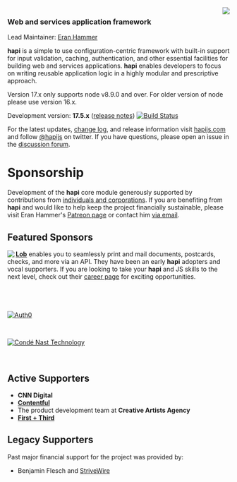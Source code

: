 <img src="https://raw.github.com/hapijs/hapi/master/images/17.png" align="right"/>

### Web and services application framework

Lead Maintainer: [Eran Hammer](https://github.com/hueniverse)

**hapi** is a simple to use configuration-centric framework with built-in support for input validation, caching,
authentication, and other essential facilities for building web and services applications. **hapi** enables
developers to focus on writing reusable application logic in a highly modular and prescriptive approach. 

Version 17.x only supports node v8.9.0 and over. For older version of node please use version 16.x.

Development version: **17.5.x** ([release notes](https://github.com/hapijs/hapi/issues?labels=release+notes&page=1&state=closed)) 
[![Build Status](https://secure.travis-ci.org/hapijs/hapi.svg?branch=master)](http://travis-ci.org/hapijs/hapi)

For the latest updates, [change log](http://hapijs.com/updates), and release information visit [hapijs.com](http://hapijs.com) and follow [@hapijs](https://twitter.com/hapijs) on twitter. If you have questions, please open an issue in the
[discussion forum](https://github.com/hapijs/discuss).

# Sponsorship

Development of the **hapi** core module generously supported by contributions from [individuals and corporations](https://github.com/hapijs/hapi/blob/master/SPONSORS.md).
If you are benefiting from **hapi** and would like to help keep the project financially sustainable, please visit
Eran Hammer's [Patreon page](https://www.patreon.com/eranhammer) or contact him [via email](mailto:eran@hammer.io).

## Featured Sponsors

<img src="https://user-images.githubusercontent.com/56631/32082980-4fd9b342-ba74-11e7-872a-42b0a414fcb2.png" align="left"  />

[**Lob**](http://bit.ly/lobh-rn) enables you to seamlessly print and mail documents, postcards, checks, and more via an API. They have been an early **hapi** adopters and vocal supporters. If you are looking to take your **hapi** and JS skills to the next level, check out their [career page](http://bit.ly/lobc-rn) for exciting opportunities.

#

<br>

[![Auth0](https://user-images.githubusercontent.com/56631/31878562-5c64483a-b78f-11e7-92da-5a991ebb302d.png)](http://bit.ly/auth0h-rn)

<br>

[![Condé Nast Technology](https://user-images.githubusercontent.com/56631/32398027-e2027480-c0a9-11e7-9077-c5ecca7bc39c.png)](http://bit.ly/cn-rn)

<br>

## Active Supporters

- **CNN Digital**
- **[Contentful](https://www.contentful.com/)**
- The product development team at **Creative Artists Agency**
- **[First + Third](http://firstandthird.com)**

## Legacy Supporters

Past major financial support for the project was provided by:
- Benjamin Flesch and [StriveWire](https://strivewire.com/)
